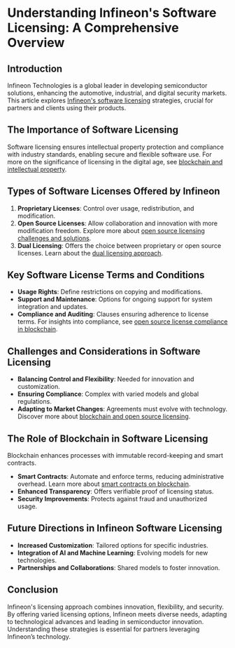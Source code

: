 # Understanding Infineon's Software Licensing: A Comprehensive Overview

## Introduction

Infineon Technologies is a global leader in developing semiconductor solutions, enhancing the automotive, industrial, and digital security markets. This article explores [Infineon's software licensing](https://www.infineon.com/cms/en/product/promopages/licenses/) strategies, crucial for partners and clients using their products.

## The Importance of Software Licensing

Software licensing ensures intellectual property protection and compliance with industry standards, enabling secure and flexible software use. For more on the significance of licensing in the digital age, see [blockchain and intellectual property](https://www.license-token.com/wiki/blockchain-and-intellectual-property).

## Types of Software Licenses Offered by Infineon

1. **Proprietary Licenses**: Control over usage, redistribution, and modification.
2. **Open Source Licenses**: Allow collaboration and innovation with more modification freedom. Explore more about [open source licensing challenges and solutions](https://www.license-token.com/wiki/open-source-licensing-challenges-and-solutions).
3. **Dual Licensing**: Offers the choice between proprietary or open source licenses. Learn about the [dual licensing approach](https://www.license-token.com/wiki/dual-licensing-approach).

## Key Software License Terms and Conditions

- **Usage Rights**: Define restrictions on copying and modifications.
- **Support and Maintenance**: Options for ongoing support for system integration and updates.
- **Compliance and Auditing**: Clauses ensuring adherence to license terms. For insights into compliance, see [open source license compliance in blockchain](https://www.license-token.com/wiki/open-source-license-compliance-in-blockchain).

## Challenges and Considerations in Software Licensing

- **Balancing Control and Flexibility**: Needed for innovation and customization.
- **Ensuring Compliance**: Complex with varied models and global regulations.
- **Adapting to Market Changes**: Agreements must evolve with technology. Discover more about [blockchain and open source licensing](https://www.license-token.com/wiki/blockchain-and-open-source-licensing).

## The Role of Blockchain in Software Licensing

Blockchain enhances processes with immutable record-keeping and smart contracts.

- **Smart Contracts**: Automate and enforce terms, reducing administrative overhead. Learn more about [smart contracts on blockchain](https://www.license-token.com/wiki/smart-contracts-on-blockchain).
- **Enhanced Transparency**: Offers verifiable proof of licensing status.
- **Security Improvements**: Protects against fraud and unauthorized usage.

## Future Directions in Infineon Software Licensing

- **Increased Customization**: Tailored options for specific industries.
- **Integration of AI and Machine Learning**: Evolving models for new technologies.
- **Partnerships and Collaborations**: Shared models to foster innovation.

## Conclusion

Infineon's licensing approach combines innovation, flexibility, and security. By offering varied licensing options, Infineon meets diverse needs, adapting to technological advances and leading in semiconductor innovation. Understanding these strategies is essential for partners leveraging Infineon’s technology.